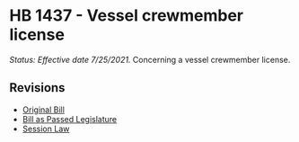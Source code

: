 # HB 1437 - Vessel crewmember license
*Status: Effective date 7/25/2021.*
Concerning a vessel crewmember license.

## Revisions
* [Original Bill](1/)
* [Bill as Passed Legislature](1/)
* [Session Law](1/)